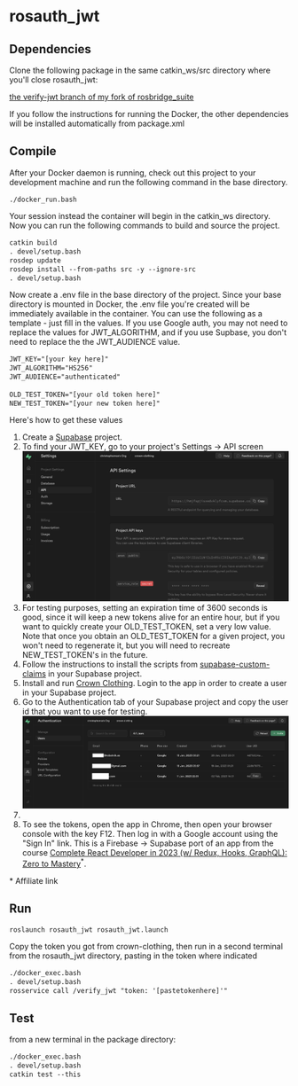 # rosauth_jwt

## Dependencies


Clone the following package in the same catkin_ws/src directory where you'll close rosauth_jwt:

[the verify-jwt branch of my fork of rosbridge_suite](https://github.com/ChrisPaliqaw/rosbridge_suite/tree/verify-jwt)

If you follow the instructions for running the Docker, the other dependencies will be installed automatically from package.xml

## Compile
After your Docker daemon is running, check out this project to your development machine and run the following command in the base directory.
```
./docker_run.bash
```

Your session instead the container will begin in the catkin_ws directory. Now you can run the following commands to build and source the project.
```
catkin build
. devel/setup.bash
rosdep update
rosdep install --from-paths src -y --ignore-src
. devel/setup.bash 
```

Now create a .env file in the base directory of the project. Since your base directory is mounted in Docker, the .env file
you're created will be immediately available in the container. You can use the following as a template - just fill in the values.
If you use Google auth, you may not need to replace the values for JWT_ALGORITHM, and if you use Supbase, you don't need to replace the
the JWT_AUDIENCE value.

```
JWT_KEY="[your key here]"
JWT_ALGORITHM="HS256"
JWT_AUDIENCE="authenticated"

OLD_TEST_TOKEN="[your old token here]"
NEW_TEST_TOKEN="[your new token here]"
```

Here's how to get these values

1. Create a [Supabase](https://supabase.com/) project.
2. To find your JWT_KEY, go to your project's Settings -> API screen
![Supabase JWT secret screen](supabase_secrets.png)
3. For testing purposes, setting an expiration time of 3600 seconds is good, since it will keep a new tokens alive for an entire hour, but if you want to quickly create your OLD_TEST_TOKEN, set a very low value. Note that once you obtain an OLD_TEST_TOKEN for a given project, you won't need to regenerate
it, but you will need to recreate NEW_TEST_TOKEN's in the future.
4. Follow the instructions to install the scripts from [supabase-custom-claims](https://github.com/supabase-community/supabase-custom-claims) in your Supabase project.  
5. Install and run [Crown Clothing](https://github.com/ChrisPaliqaw/crown-clothing). Login to the app in order to create a user in your Supabase project.
6. Go to the Authentication tab of your Supabase project and copy the user id that you want to use for testing.
![Copy a user id](supbase_user_id.png)
7. 
8. To see the tokens, open the app in Chrome, then open your browser console with the key F12. Then log in with a Google account using the "Sign In" link. This is a Firebase -> Supabase port of an app from the course [Complete React Developer in 2023 (w/ Redux, Hooks, GraphQL): Zero to Mastery](https://academy.zerotomastery.io/a/aff_wx711nm4/external?affcode=441520_3jijbywc)<sup>*</sup>.

\* Affiliate link

## Run

```
roslaunch rosauth_jwt rosauth_jwt.launch
```

Copy the token you got from crown-clothing, then run in a second terminal from the rosauth_jwt directory, pasting in the token where indicated
```
./docker_exec.bash
. devel/setup.bash 
rosservice call /verify_jwt "token: '[pastetokenhere]'" 
```

## Test

from a new terminal in the package directory:
```
./docker_exec.bash
. devel/setup.bash
catkin test --this
```

